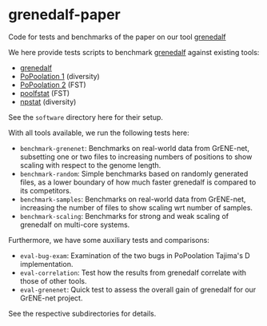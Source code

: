 # grenedalf-paper

Code for tests and benchmarks of the paper on our tool [grenedalf](https://github.com/lczech/grenedalf)

We here provide tests scripts to benchmark [grenedalf](https://github.com/lczech/grenedalf) against existing tools:

  * [grenedalf](https://github.com/lczech/grenedalf)
  * [PoPoolation 1](https://sourceforge.net/projects/popoolation/) (diversity)
  * [PoPoolation 2](https://sourceforge.net/projects/popoolation/) (FST)
  * [poolfstat](https://cran.r-project.org/web/packages/poolfstat/index.html) (FST)
  * [npstat](https://github.com/lucaferretti/npstat) (diversity)

See the `software` directory here for their setup.

With all tools available, we run the following tests here:

  * `benchmark-grenenet`: Benchmarks on real-world data from GrENE-net, subsetting one or two files to increasing numbers of positions to show scaling with respect to the genome length.
  * `benchmark-random`: Simple benchmarks based on randomly generated files, as a lower boundary of how much faster grenedalf is compared to its competitors.
  * `benchmark-samples`: Benchmarks on real-world data from GrENE-net, increasing the number of files to show scaling wrt number of samples.
  * `benchmark-scaling`: Benchmarks for strong and weak scaling of grenedalf on multi-core systems.

Furthermore, we have some auxiliary tests and comparisons:

  * `eval-bug-exam`: Examination of the two bugs in PoPoolation Tajima's D implementation.
  * `eval-correlation`: Test how the results from grenedalf correlate with those of other tools.
  * `eval-grenenet`: Quick test to assess the overall gain of grenedalf for our GrENE-net project.

See the respective subdirectories for details.
